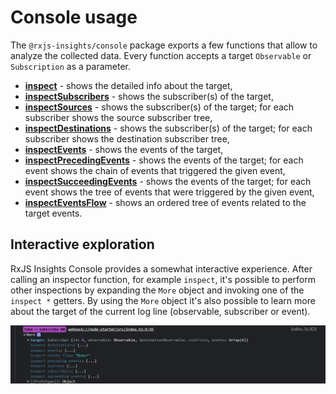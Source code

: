 # Console usage

The `@rxjs-insights/console` package exports a few functions that allow to analyze the collected data.
Every function accepts a target `Observable` or `Subscription` as a parameter.

* **[inspect](./docs/console/usage/info.md)** - shows the detailed info about the target,
* **[inspectSubscribers](./docs/console/usage/subscribers.md)** - shows the subscriber(s) of the target,
* **[inspectSources](./docs/console/usage/sources.md)** - shows the subscriber(s) of the target; for each subscriber shows the source subscriber tree,
* **[inspectDestinations](./docs/console/usage/destinations.md)** - shows the subscriber(s) of the target; for each subscriber shows the destination subscriber tree,
* **[inspectEvents](./docs/console/usage/events.md)** - shows the events of the target,
* **[inspectPrecedingEvents](./docs/console/usage/preceding-events.md)** - shows the events of the target; for each event shows the chain of events that triggered the given event,
* **[inspectSucceedingEvents](./docs/console/usage/succeeding-events.md)** - shows the events of the target; for each event shows the tree of events that were triggered by the given event,
* **[inspectEventsFlow](./docs/console/usage/events-flow.md)** - shows an ordered tree of events related to the target events.

## Interactive exploration

RxJS Insights Console provides a somewhat interactive experience.
After calling an inspector function, for example `inspect`, it's possible to perform other inspections by expanding the `More` object and invoking one of the `inspect *` getters.
By using the `More` object it's also possible to learn more about the target of the current log line (observable, subscriber or event).

![More getter invoked](./img/more-getter-invoked.png)
